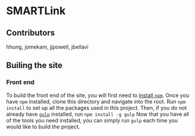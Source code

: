 # SMARTLink

## Contributors
hhung, jomekam, jjpowell, jbellavi

## Builing the site

### Front end
To build the front end of the site, you will first need to [install `npm`](https://docs.npmjs.com/getting-started/installing-node).
Once you have `npm` installed, clone this directory and navigate into the root. Run
	`npm install`
to set up all the packages used in this project. Then, if you do not already have [`gulp`](https://gulpjs.com/) installed, run
	`npm install -g gulp`
Now that you have all of the tools you need installed, you can simply run
	`gulp`
each time you would like to build the project.
